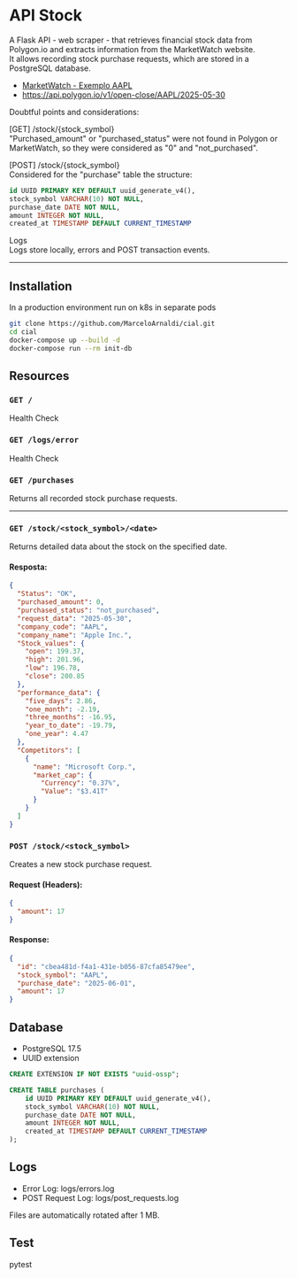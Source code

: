 # API Stock

A Flask API - web scraper - that retrieves financial stock data from Polygon.io and extracts information from the MarketWatch website.  
It allows recording stock purchase requests, which are stored in a PostgreSQL database.

- [MarketWatch - Exemplo AAPL](https://www.marketwatch.com)
- https://api.polygon.io/v1/open-close/AAPL/2025-05-30

Doubtful points and considerations:    

[GET] /stock/{stock_symbol}  
"Purchased_amount" or "purchased_status" were not found in Polygon or MarketWatch, so they were considered as "0" and "not_purchased".

[POST] /stock/{stock_symbol}  
Considered for the "purchase" table the structure:
```sql
id UUID PRIMARY KEY DEFAULT uuid_generate_v4(),
stock_symbol VARCHAR(10) NOT NULL,
purchase_date DATE NOT NULL,
amount INTEGER NOT NULL,
created_at TIMESTAMP DEFAULT CURRENT_TIMESTAMP
```  
Logs  
Logs store locally, errors and POST transaction events.

---

## Installation
In a production environment run on k8s in separate pods
```bash
git clone https://github.com/MarceloArnaldi/cial.git
cd cial
docker-compose up --build -d
docker-compose run --rm init-db
```
## Resources 

### `GET /`
Health Check

### `GET /logs/error`
Health Check

### `GET /purchases`
Returns all recorded stock purchase requests.

---

### `GET /stock/<stock_symbol>/<date>`
Returns detailed data about the stock on the specified date.

#### Resposta:
```json
{
  "Status": "OK",
  "purchased_amount": 0,
  "purchased_status": "not_purchased",
  "request_data": "2025-05-30",
  "company_code": "AAPL",
  "company_name": "Apple Inc.",
  "Stock_values": {
    "open": 199.37,
    "high": 201.96,
    "low": 196.78,
    "close": 200.85
  },
  "performance_data": {
    "five_days": 2.86,
    "one_month": -2.19,
    "three_months": -16.95,
    "year_to_date": -19.79,
    "one_year": 4.47
  },
  "Competitors": [
    {
      "name": "Microsoft Corp.",
      "market_cap": {
        "Currency": "0.37%",
        "Value": "$3.41T"
      }
    }
  ]
}
```

### `POST /stock/<stock_symbol>`
Creates a new stock purchase request.

#### Request (Headers):
```json
{
  "amount": 17
}
```

#### Response:
```json
{
  "id": "cbea481d-f4a1-431e-b056-87cfa85479ee",
  "stock_symbol": "AAPL",
  "purchase_date": "2025-06-01",
  "amount": 17
}
```

## Database
- PostgreSQL 17.5
- UUID extension 
```sql
CREATE EXTENSION IF NOT EXISTS "uuid-ossp";

CREATE TABLE purchases (
    id UUID PRIMARY KEY DEFAULT uuid_generate_v4(),
    stock_symbol VARCHAR(10) NOT NULL,
    purchase_date DATE NOT NULL,
    amount INTEGER NOT NULL,
    created_at TIMESTAMP DEFAULT CURRENT_TIMESTAMP
);
```

## Logs
- Error Log: logs/errors.log
- POST Request Log: logs/post_requests.log
  
Files are automatically rotated after 1 MB.

## Test
pytest







